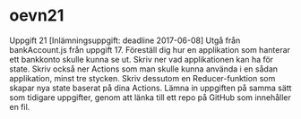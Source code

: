 # oevn21

Uppgift 21 [Inlämningsuppgift: deadline 2017-06-08]
Utgå från bankAccount.js från uppgift 17. Föreställ dig hur en applikation som hanterar ett bankkonto skulle kunna se ut. Skriv ner vad applikationen kan ha för state. Skriv också ner Actions som man skulle kunna använda i en sådan applikation, minst tre stycken. Skriv dessutom en Reducer-funktion som skapar nya state baserat på dina Actions.
Lämna in uppgiften på samma sätt som tidigare uppgifter, genom att länka till ett repo på GitHub som innehåller en fil.
